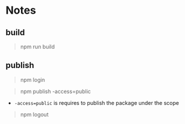 # Notes

## build

> npm run build

## publish

> npm login

> npm publish -access=public

* `-access=public` is requires to publish the package under the scope 

> npm logout
